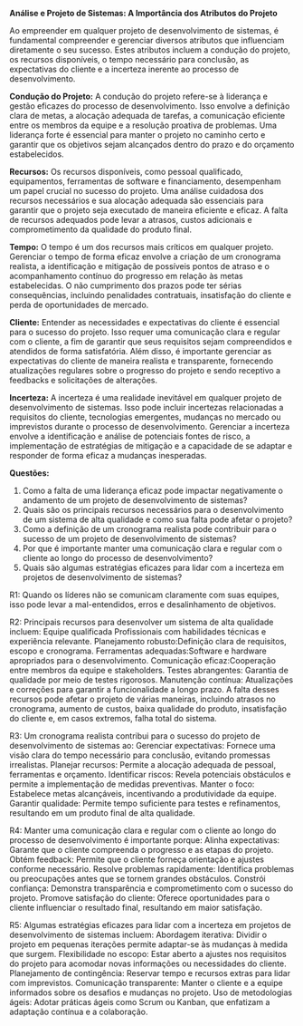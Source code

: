 **Análise e Projeto de Sistemas: A Importância dos Atributos do Projeto**

Ao empreender em qualquer projeto de desenvolvimento de sistemas, é fundamental compreender e gerenciar diversos atributos que influenciam diretamente o seu sucesso. Estes atributos incluem a condução do projeto, os recursos disponíveis, o tempo necessário para conclusão, as expectativas do cliente e a incerteza inerente ao processo de desenvolvimento.

**Condução do Projeto:**
A condução do projeto refere-se à liderança e gestão eficazes do processo de desenvolvimento. Isso envolve a definição clara de metas, a alocação adequada de tarefas, a comunicação eficiente entre os membros da equipe e a resolução proativa de problemas. Uma liderança forte é essencial para manter o projeto no caminho certo e garantir que os objetivos sejam alcançados dentro do prazo e do orçamento estabelecidos.

**Recursos:**
Os recursos disponíveis, como pessoal qualificado, equipamentos, ferramentas de software e financiamento, desempenham um papel crucial no sucesso do projeto. Uma análise cuidadosa dos recursos necessários e sua alocação adequada são essenciais para garantir que o projeto seja executado de maneira eficiente e eficaz. A falta de recursos adequados pode levar a atrasos, custos adicionais e comprometimento da qualidade do produto final.

**Tempo:**
O tempo é um dos recursos mais críticos em qualquer projeto. Gerenciar o tempo de forma eficaz envolve a criação de um cronograma realista, a identificação e mitigação de possíveis pontos de atraso e o acompanhamento contínuo do progresso em relação às metas estabelecidas. O não cumprimento dos prazos pode ter sérias consequências, incluindo penalidades contratuais, insatisfação do cliente e perda de oportunidades de mercado.

**Cliente:**
Entender as necessidades e expectativas do cliente é essencial para o sucesso do projeto. Isso requer uma comunicação clara e regular com o cliente, a fim de garantir que seus requisitos sejam compreendidos e atendidos de forma satisfatória. Além disso, é importante gerenciar as expectativas do cliente de maneira realista e transparente, fornecendo atualizações regulares sobre o progresso do projeto e sendo receptivo a feedbacks e solicitações de alterações.

**Incerteza:**
A incerteza é uma realidade inevitável em qualquer projeto de desenvolvimento de sistemas. Isso pode incluir incertezas relacionadas a requisitos do cliente, tecnologias emergentes, mudanças no mercado ou imprevistos durante o processo de desenvolvimento. Gerenciar a incerteza envolve a identificação e análise de potenciais fontes de risco, a implementação de estratégias de mitigação e a capacidade de se adaptar e responder de forma eficaz a mudanças inesperadas.

**Questões:**
1. Como a falta de uma liderança eficaz pode impactar negativamente o andamento de um projeto de desenvolvimento de sistemas?
2. Quais são os principais recursos necessários para o desenvolvimento de um sistema de alta qualidade e como sua falta pode afetar o projeto?
3. Como a definição de um cronograma realista pode contribuir para o sucesso de um projeto de desenvolvimento de sistemas?
4. Por que é importante manter uma comunicação clara e regular com o cliente ao longo do processo de desenvolvimento?
5. Quais são algumas estratégias eficazes para lidar com a incerteza em projetos de desenvolvimento de sistemas?

R1: Quando os líderes não se comunicam claramente com suas equipes, isso pode levar a mal-entendidos, erros e desalinhamento de objetivos.

R2: Principais recursos para desenvolver um sistema de alta qualidade incluem:
Equipe qualificada Profissionais com habilidades técnicas e experiência relevante.
Planejamento robusto:Definição clara de requisitos, escopo e cronograma.
Ferramentas adequadas:Software e hardware apropriados para o desenvolvimento.
Comunicação eficaz:Cooperação entre membros da equipe e stakeholders.
Testes abrangentes: Garantia de qualidade por meio de testes rigorosos.
Manutenção contínua: Atualizações e correções para garantir a funcionalidade a longo prazo.
A falta desses recursos pode afetar o projeto de várias maneiras, incluindo atrasos no cronograma, aumento de custos, baixa qualidade do produto, insatisfação do cliente e, em casos extremos, falha total do sistema.

R3: Um cronograma realista contribui para o sucesso do projeto de desenvolvimento de sistemas ao:
Gerenciar expectativas: Fornece uma visão clara do tempo necessário para conclusão, evitando promessas irrealistas.
Planejar recursos: Permite a alocação adequada de pessoal, ferramentas e orçamento.
Identificar riscos: Revela potenciais obstáculos e permite a implementação de medidas preventivas.
Manter o foco: Estabelece metas alcançáveis, incentivando a produtividade da equipe.
Garantir qualidade: Permite tempo suficiente para testes e refinamentos, resultando em um produto final de alta qualidade.

R4: Manter uma comunicação clara e regular com o cliente ao longo do processo de desenvolvimento é importante porque:
Alinha expectativas: Garante que o cliente compreenda o progresso e as etapas do projeto.
Obtém feedback: Permite que o cliente forneça orientação e ajustes conforme necessário.
Resolve problemas rapidamente: Identifica problemas ou preocupações antes que se tornem grandes obstáculos.
Constrói confiança: Demonstra transparência e comprometimento com o sucesso do projeto.
Promove satisfação do cliente: Oferece oportunidades para o cliente influenciar o resultado final, resultando em maior satisfação.

R5: Algumas estratégias eficazes para lidar com a incerteza em projetos de desenvolvimento de sistemas incluem:
Abordagem iterativa: Dividir o projeto em pequenas iterações permite adaptar-se às mudanças à medida que surgem.
Flexibilidade no escopo: Estar aberto a ajustes nos requisitos do projeto para acomodar novas informações ou necessidades do cliente.
Planejamento de contingência: Reservar tempo e recursos extras para lidar com imprevistos.
Comunicação transparente: Manter o cliente e a equipe informados sobre os desafios e mudanças no projeto.
Uso de metodologias ágeis: Adotar práticas ágeis como Scrum ou Kanban, que enfatizam a adaptação contínua e a colaboração.